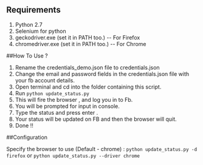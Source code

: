 ## Requirements 

 1. Python 2.7
 2. Selenium for python
 2. geckodriver.exe (set it in PATH too.) -- For Firefox
 3. chromedriver.exe (set it in PATH too.) -- For Chrome

##How To Use ?
 1. Rename the credentials_demo.json file to credentials.json
 2. Change the email and password fields in the credentials.json file with your fb account details.
 3. Open terminal and cd into the folder containing this script.
 4. Run `python update_status.py`
 5. This will fire the browser , and log you in to Fb.
 6. You will be prompted for input in console.
 7. Type the status and press enter .
 8. Your status will be updated on FB and then the browser will quit.
 9. Done !!

##Configuration

 Specify the browser to use (Default - chrome) :
        ```
             python update_status.py -d firefox
        ```
         or 
        ```
             python update_status.py --driver chrome
        ```
   